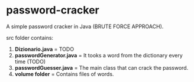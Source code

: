 # password-cracker

A simple password cracker in Java (BRUTE FORCE APPROACH).

src folder contains:

1) **Dizionario.java** = TODO
2) **passwordGenerator.java** = It tooks a word from the dictionary every time (TODO)
3) **passwordGuesser.java** = The main class that can crack the password.
4) **volume folder** = Contains files of words.